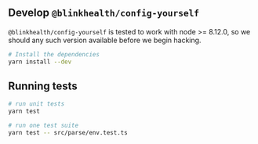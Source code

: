 ## Develop `@blinkhealth/config-yourself`

`@blinkhealth/config-yourself` is tested to work with node >= 8.12.0, so we should any such version available before we begin hacking.

```sh
# Install the dependencies
yarn install --dev
```

## Running tests

```sh
# run unit tests
yarn test

# run one test suite
yarn test -- src/parse/env.test.ts
```
